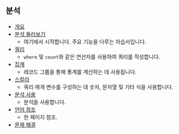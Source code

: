 
## <a name="analytics"></a>분석
* [개요](../articles/application-insights/app-insights-analytics.md)
* [분석 둘러보기](../articles/application-insights/app-insights-analytics-tour.md)
  * 여기에서 시작합니다. 주요 기능을 다루는 자습서입니다.
* [쿼리](../articles/application-insights/app-insights-analytics-reference.md)
  * `where` 및 `count`와 같은 연산자를 사용하여 쿼리를 작성합니다.
* [집계](../articles/application-insights/app-insights-analytics-reference.md)
  * 레코드 그룹을 통해 통계를 계산하는 데 사용됩니다.
* [스칼라](../articles/application-insights/app-insights-analytics-reference.md)
  * 쿼리 매개 변수를 구성하는 데 숫자, 문자열 및 기타 식을 사용합니다.
* [분석 사용](../articles/application-insights/app-insights-analytics-using.md)
  * 분석을 사용합니다.
* [언어 참조](../articles/application-insights/app-insights-analytics-reference.md)
  * 한 페이지 참조.
* [문제 해결](../articles/application-insights/app-insights-analytics-troubleshooting.md)

